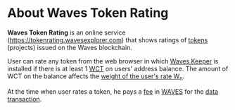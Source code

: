# About Waves Token Rating

**Waves Token Rating** is an online service (<https://tokenrating.wavesexplorer.com>) that shows ratings of [tokens](/en/blockchain/token) (projects) issued on the Waves blockchain.

User can rate any token from the web browser in which [Waves Keeper](/en/ecosystem/waves-keeper/) is installed if there is at least 1 [WCT](/en/blockchain/token/wct) on users' address balance. The amount of WCT on the balance affects the [weight of the user's rate W<sub>n</sub>](/en/ecosystem/waves-token-rating/rating-formula).

At the time when user rates a token, he pays a [fee](/en/blockchain/transaction/transaction-fee) in [WAVES](/en/blockchain/token/waves) for the [data transaction](/en/blockchain/transaction-type/data-transaction).
